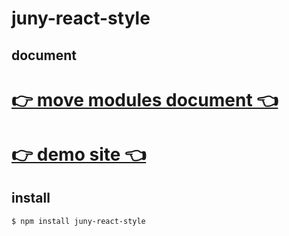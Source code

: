 # juny-react-style

## document

# [👉 move modules document 👈](https://www.juny.blog/repository-markdown-viewer/react-style/docs/modules.md)
# [👉 demo site 👈](https://juny.blog)

## install

```shell
$ npm install juny-react-style
```



